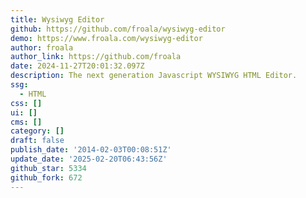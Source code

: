 ```yaml
---
title: Wysiwyg Editor
github: https://github.com/froala/wysiwyg-editor
demo: https://www.froala.com/wysiwyg-editor
author: froala
author_link: https://github.com/froala
date: 2024-11-27T20:01:32.097Z
description: The next generation Javascript WYSIWYG HTML Editor.
ssg:
  - HTML
css: []
ui: []
cms: []
category: []
draft: false
publish_date: '2014-02-03T00:08:51Z'
update_date: '2025-02-20T06:43:56Z'
github_star: 5334
github_fork: 672
---
```

